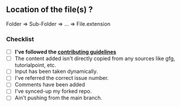 ## Location of the file(s) ?
Folder => Sub-Folder => ... => File.extension

### Checklist

- [ ] **I've followed the [contributing guidelines](https://github.com/ahampriyanshu/algo_ds_101/blob/main/CONTRIBUTING.md)**
- [ ] The content added isn't directly copied from any sources like gfg, tutorialpoint, etc.
- [ ] Input has been taken dynamically.
- [ ] I've referred the correct issue number.
- [ ] Comments have been added
- [ ] I've  synced-up my forked repo.
- [ ] Ain't pushing from the main branch.

